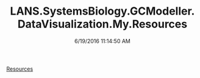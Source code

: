 ﻿---
title: LANS.SystemsBiology.GCModeller.DataVisualization.My.Resources
date: 6/19/2016 11:14:50 AM
---

[Resources](T-LANS.SystemsBiology.GCModeller.DataVisualization.My.Resources.Resources.html)
